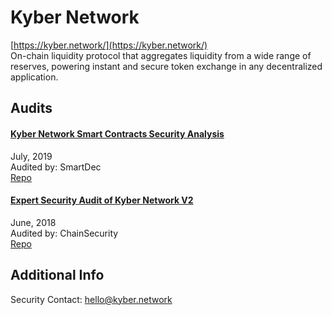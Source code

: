 
# Kyber Network
  
[https://kyber.network/](https://kyber.network/)<br>
On-chain liquidity protocol that aggregates liquidity from a wide range of reserves, powering instant and secure token exchange in any decentralized application.


## Audits



#### [Kyber Network Smart Contracts Security Analysis](https://blog.smartdec.net/kyber-network-smart-contracts-security-analysis-508d0a0f8637)

July, 2019<br>
Audited by: SmartDec<br>
[Repo](https://github.com/KyberSwap/limit-order-smartcontracts/tree/audit-062019-1)
      


#### [Expert Security Audit of Kyber Network V2](https://github.com/ChainSecurity/audits/blob/master/ChainSecurity_KyberNetwork.pdf)

June, 2018<br>
Audited by: ChainSecurity<br>
[Repo](https://github.com/KyberNetwork/KyberSwap)
      

  



## Additional Info

Security Contact: hello@kyber.network
